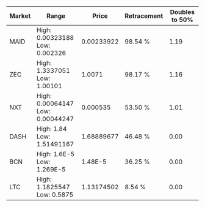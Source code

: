 | Market | Range | Price| Retracement | Doubles to 50% |
| --- | --- | --- | --- | --- |
| MAID | High: 0.00323188<br />Low: 0.002326 | 0.00233922 | 98.54 % | 1.19 |
| ZEC | High: 1.3337051<br />Low: 1.00101 | 1.0071 | 98.17 % | 1.16 |
| NXT | High: 0.00064147<br />Low: 0.00044247 | 0.000535 | 53.50 % | 1.01 |
| DASH | High: 1.84<br />Low: 1.51491167 | 1.68889677 | 46.48 % | 0.00 |
| BCN | High: 1.6E-5<br />Low: 1.269E-5 | 1.48E-5 | 36.25 % | 0.00 |
| LTC | High: 1.1825547<br />Low: 0.5875 | 1.13174502 | 8.54 % | 0.00 |
